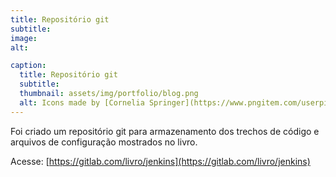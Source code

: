 ```yaml
---
title: Repositório git
subtitle:
image:
alt:

caption:
  title: Repositório git
  subtitle:
  thumbnail: assets/img/portfolio/blog.png
  alt: Icons made by [Cornelia Springer](https://www.pngitem.com/userpic/13649/) from [Pngitem](https://www.pngitem.com/middle/iwhTmbo_blogging-png-transparent-png/)
---
```

Foi criado um repositório git para armazenamento dos trechos de código e arquivos de configuração mostrados no livro.

Acesse: [https://gitlab.com/livro/jenkins](https://gitlab.com/livro/jenkins)